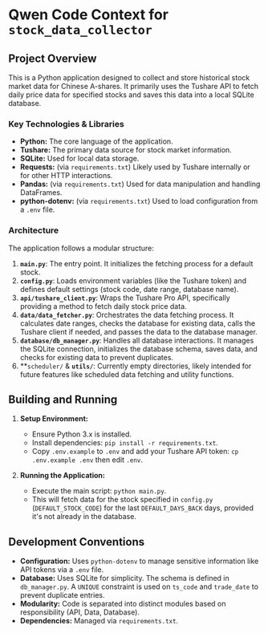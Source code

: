 # Qwen Code Context for `stock_data_collector`

## Project Overview

This is a Python application designed to collect and store historical stock market data for Chinese A-shares. It primarily uses the Tushare API to fetch daily price data for specified stocks and saves this data into a local SQLite database.

### Key Technologies & Libraries

*   **Python:** The core language of the application.
*   **Tushare:** The primary data source for stock market information.
*   **SQLite:** Used for local data storage.
*   **Requests:** (via `requirements.txt`) Likely used by Tushare internally or for other HTTP interactions.
*   **Pandas:** (via `requirements.txt`) Used for data manipulation and handling DataFrames.
*   **python-dotenv:** (via `requirements.txt`) Used to load configuration from a `.env` file.

### Architecture

The application follows a modular structure:

1.  **`main.py`**: The entry point. It initializes the fetching process for a default stock.
2.  **`config.py`**: Loads environment variables (like the Tushare token) and defines default settings (stock code, date range, database name).
3.  **`api/tushare_client.py`**: Wraps the Tushare Pro API, specifically providing a method to fetch daily stock price data.
4.  **`data/data_fetcher.py`**: Orchestrates the data fetching process. It calculates date ranges, checks the database for existing data, calls the Tushare client if needed, and passes the data to the database manager.
5.  **`database/db_manager.py`**: Handles all database interactions. It manages the SQLite connection, initializes the database schema, saves data, and checks for existing data to prevent duplicates.
6.  **`scheduler/` & **`utils/`**: Currently empty directories, likely intended for future features like scheduled data fetching and utility functions.

## Building and Running

1.  **Setup Environment:**
    *   Ensure Python 3.x is installed.
    *   Install dependencies: `pip install -r requirements.txt`.
    *   Copy `.env.example` to `.env` and add your Tushare API token: `cp .env.example .env` then edit `.env`.

2.  **Running the Application:**
    *   Execute the main script: `python main.py`.
    *   This will fetch data for the stock specified in `config.py` (`DEFAULT_STOCK_CODE`) for the last `DEFAULT_DAYS_BACK` days, provided it's not already in the database.

## Development Conventions

*   **Configuration:** Uses `python-dotenv` to manage sensitive information like API tokens via a `.env` file.
*   **Database:** Uses SQLite for simplicity. The schema is defined in `db_manager.py`. A `UNIQUE` constraint is used on `ts_code` and `trade_date` to prevent duplicate entries.
*   **Modularity:** Code is separated into distinct modules based on responsibility (API, Data, Database).
*   **Dependencies:** Managed via `requirements.txt`.